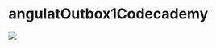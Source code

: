 # angulatOutbox1Codecademy
<img src="https://cloud.githubusercontent.com/assets/19864300/19093045/fc7fc48e-8ae5-11e6-9c89-941069974282.png"/>
